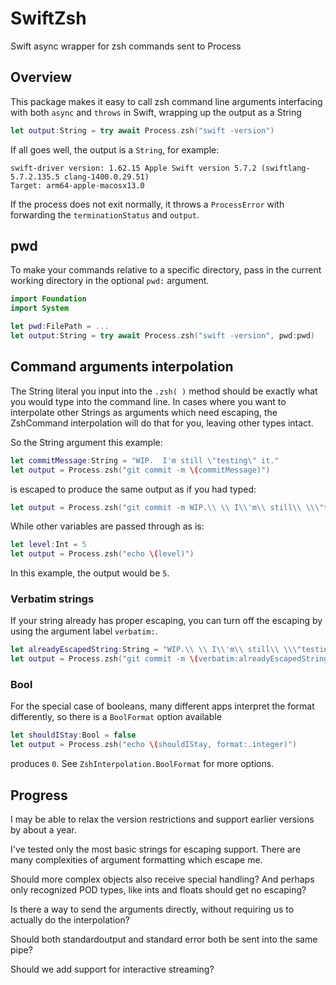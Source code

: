 # SwiftZsh
 Swift async wrapper for zsh commands sent to Process


## Overview

This package makes it easy to call zsh command line arguments interfacing with both `async` and `throws` in Swift, wrapping up the output as a String

```swift
let output:String = try await Process.zsh("swift -version")
``` 

If all goes well, the output is a `String`, for example:
```
swift-driver version: 1.62.15 Apple Swift version 5.7.2 (swiftlang-5.7.2.135.5 clang-1400.0.29.51)
Target: arm64-apple-macosx13.0
```

If the process does not exit normally, it throws a `ProcessError` with forwarding the `terminationStatus` and `output`.


## pwd

To make your commands relative to a specific directory, pass in the current working directory in the optional `pwd:` argument.

```swift
import Foundation
import System

let pwd:FilePath = ... 
let output:String = try await Process.zsh("swift -version", pwd:pwd)
``` 


## Command arguments interpolation

The String literal you input into the `.zsh( )` method should be exactly what you would type into the command line.  In cases where you want to interpolate other Strings as arguments which need escaping, the ZshCommand interpolation will do that for you, leaving other types intact.

So the String argument this example:

```swift
let commitMessage:String = "WIP.  I'm still \"testing\" it."
let output = Process.zsh("git commit -m \(commitMessage)")
```
 
 is escaped to produce the same output as if you had typed:
 
 ```swift
let output = Process.zsh("git commit -m WIP.\\ \\ I\\'m\\ still\\ \\\"testing\\\"\\ it.")
```

While other variables are passed through as is:

```swift
let level:Int = 5
let output = Process.zsh("echo \(level)")
```

In this example, the output would be `5`.


### Verbatim strings

If your string already has proper escaping, you can turn off the escaping by using the argument label `verbatim:`.

```swift
let alreadyEscapedString:String = "WIP.\\ \\ I\\'m\\ still\\ \\\"testing\\\"\\ it."
let output = Process.zsh("git commit -m \(verbatim:alreadyEscapedString)")
```

### Bool

For the special case of booleans, many different apps interpret the format differently, so there is a `BoolFormat` option available

```swift
let shouldIStay:Bool = false
let output = Process.zsh("echo \(shouldIStay, format:.integer)")
```

produces `0`.  See `ZshInterpolation.BoolFormat` for more options.


## Progress

I may be able to relax the version restrictions and support earlier versions by about a year.

I've tested only the most basic strings for escaping support.  There are many complexities of argument formatting which escape me.

Should more complex objects also receive special handling?  And perhaps only recognized POD types, like ints and floats should get no escaping?

Is there a way to send the arguments directly, without requiring us to actually do the interpolation?

Should both standardoutput and standard error both be sent into the same pipe?

Should we add support for interactive streaming?


